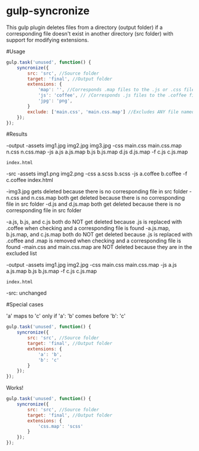 # gulp-syncronize
This gulp plugin deletes files from a directory (output folder) if a corresponding file doesn't exist in another directory (src folder) with support for modifying extensions.

#Usage
```js
gulp.task('unused', function() {
    syncronize({
        src: 'src', //Source folder
        target: 'final', //Output folder
        extensions: {
            'map': '', //Corresponds .map files to the .js or .css files; removes .map extension when checking
            'js': 'coffee', // /Corresponds .js files to the .coffee files; changes .js extension when checking
            'jpg': 'png',
        }
        exclude: ['main.css', 'main.css.map'] //Excludes ANY file named main.css or main.css.map
    });
});
```

#Results

-output
    -assets
        img1.jpg
        img2.jpg
        img3.jpg
    -css
        main.css
        main.css.map
        n.css
        n.css.map
    -js
        a.js
        a.js.map
        b.js
        b.js.map
        d.js
        d.js.map
        -f
            c.js
            c.js.map

    index.html

-src
    -assets
        img1.png
        img2.png
    -css
        a.scss
        b.scss
    -js
        a.coffee
        b.coffee
        -f
            c.coffee
    index.html

-img3.jpg gets deleted because there is no corresponding file in src folder
-n.css and n.css.map both get deleted because there is no corresponding file in src folder
-d.js and d.js.map both get deleted because there is no corresponding file in src folder

-a.js, b.js, and c.js both do NOT get deleted because .js is replaced with .coffee when checking and a corresponding file is found
-a.js.map, b.js.map, and c.js.map both do NOT get deleted because .js is replaced with .coffee and .map is removed when checking and a corresponding file is found
-main.css and main.css.map are NOT deleted because they are in the excluded list

-output
    -assets
        img1.jpg
        img2.jpg
    -css
        main.css
        main.css.map
    -js
        a.js
        a.js.map
        b.js
        b.js.map
        -f
            c.js
            c.js.map

    index.html

-src: unchanged

#Special cases

'a' maps to 'c' only if 'a': 'b' comes before 'b': 'c'
```js
gulp.task('unused', function() {
    syncronize({
        src: 'src', //Source folder
        target: 'final', //Output folder
        extensions: {
            'a': 'b',
            'b': 'c'
        }
    });
});
```

Works!
```js
gulp.task('unused', function() {
    syncronize({
        src: 'src', //Source folder
        target: 'final', //Output folder
        extensions: {
            'css.map': 'scss'
        }
    });
});
```
